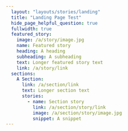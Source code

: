 ```yaml
---
  layout: "layouts/stories/landing"
  title: "Landing Page Test"
  hide_page_helpful_question: true
  fullwidth: true
  featured_story:
    image: /a/story/image.jpg
    name: Featured story
    heading: A heading
    subheading: A subheading
    text: Longer featured story text
    link: /a/story/link
  sections:
    A Section:
      link: /a/section/link
      text: Longer section text
      stories:
        - name: Section story
          link: /a/section/story/link
          image: /a/section/story/image.jpg
          snippet: A snippet
---
```

